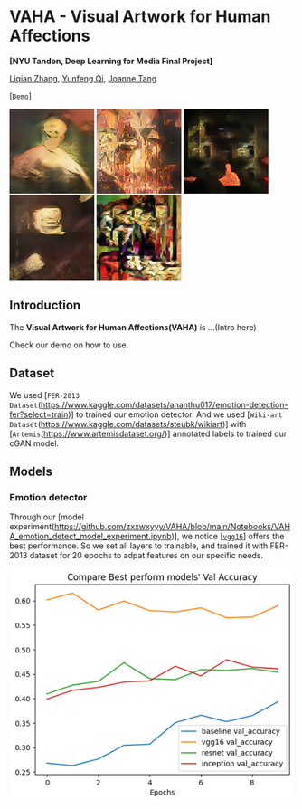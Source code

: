 # VAHA - Visual Artwork for Human Affections
 
**[NYU Tandon, Deep Learning for Media Final Project]**

[Liqian Zhang](), [Yunfeng Qi](), [Joanne Tang]()

[[`Demo`](https://colab.research.google.com/drive/1sGToDW9JF8Q5iSagNdZ5_ornuEncvPl5?usp=sharing)]

![t2i](assets/happy.jpg)
![t2i](assets/angry.jpg)
![t2i](assets/fearful.jpg)
![t2i](assets/disgusted.jpg)
![t2i](assets/surprised.jpg)

## Introduction

The **Visual Artwork for Human Affections(VAHA)** is ...(Intro here)

Check our demo on how to use. 

## Dataset

We used [`FER-2013 Dataset`(https://www.kaggle.com/datasets/ananthu017/emotion-detection-fer?select=train)] to trained our emotion detector. And we used [`Wiki-art Dataset`(https://www.kaggle.com/datasets/steubk/wikiart)] with [`Artemis`(https://www.artemisdataset.org/)] annotated labels to trained our cGAN model. 

## Models 

### Emotion detector 

Through our [model experiment(https://github.com/zxxwxyyy/VAHA/blob/main/Notebooks/VAHA_emotion_detect_model_experiment.ipynb)], we notice [[`vgg16`](https://keras.io/api/applications/vgg/)] offers the best performance. So we set all layers to trainable, and trained it with FER-2013 dataset for 20 epochs to adpat features on our specific needs. 

![d2i](assets/model_compare.png)

